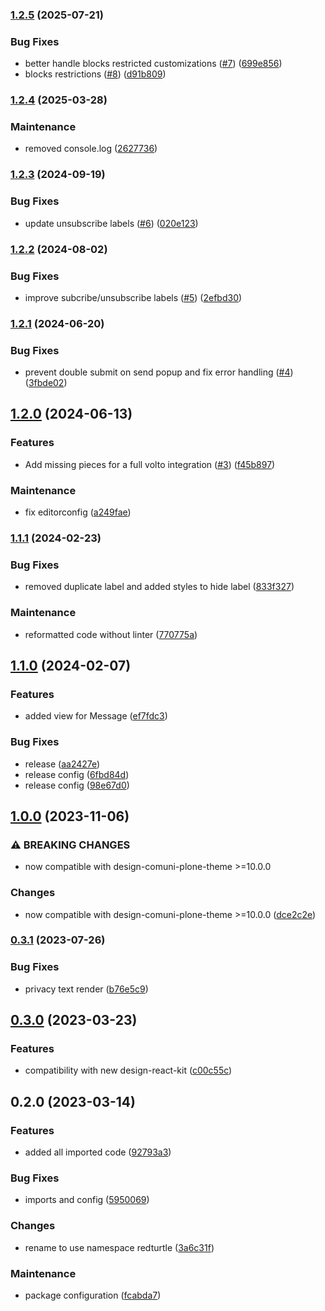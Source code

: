 ### [1.2.5](https://github.com/RedTurtle/volto-newsletter/compare/v1.2.4...v1.2.5) (2025-07-21)


### Bug Fixes

* better handle blocks restricted customizations ([#7](https://github.com/RedTurtle/volto-newsletter/issues/7)) ([699e856](https://github.com/RedTurtle/volto-newsletter/commit/699e8562114a4faacfc1a16bd6d75514f8e91dd9))
* blocks restrictions ([#8](https://github.com/RedTurtle/volto-newsletter/issues/8)) ([d91b809](https://github.com/RedTurtle/volto-newsletter/commit/d91b8092af63cf542d735120235f128778faca95))

### [1.2.4](https://github.com/RedTurtle/volto-newsletter/compare/v1.2.3...v1.2.4) (2025-03-28)


### Maintenance

* removed console.log ([2627736](https://github.com/RedTurtle/volto-newsletter/commit/2627736b3ba7344aef82c6c7dcc627c28bb290af))

### [1.2.3](https://github.com/RedTurtle/volto-newsletter/compare/v1.2.2...v1.2.3) (2024-09-19)


### Bug Fixes

* update unsubscribe labels ([#6](https://github.com/RedTurtle/volto-newsletter/issues/6)) ([020e123](https://github.com/RedTurtle/volto-newsletter/commit/020e12335427e54cc01e6833621b6a0b601f3548))

### [1.2.2](https://github.com/RedTurtle/volto-newsletter/compare/v1.2.1...v1.2.2) (2024-08-02)


### Bug Fixes

* improve subcribe/unsubscribe labels ([#5](https://github.com/RedTurtle/volto-newsletter/issues/5)) ([2efbd30](https://github.com/RedTurtle/volto-newsletter/commit/2efbd30a8fa6db618491a8f6d7b0862004af9f80))

### [1.2.1](https://github.com/RedTurtle/volto-newsletter/compare/v1.2.0...v1.2.1) (2024-06-20)


### Bug Fixes

* prevent double submit on send popup and fix error handling ([#4](https://github.com/RedTurtle/volto-newsletter/issues/4)) ([3fbde02](https://github.com/RedTurtle/volto-newsletter/commit/3fbde02a6f09adf976117550c9f8c836a8110a89))

## [1.2.0](https://github.com/RedTurtle/volto-newsletter/compare/v1.1.1...v1.2.0) (2024-06-13)


### Features

* Add missing pieces for a full volto integration ([#3](https://github.com/RedTurtle/volto-newsletter/issues/3)) ([f45b897](https://github.com/RedTurtle/volto-newsletter/commit/f45b89753186f7c877eed0a2703938e6c46a3d20))


### Maintenance

* fix editorconfig ([a249fae](https://github.com/RedTurtle/volto-newsletter/commit/a249faec2c8ec1e380890ca77c4aa8768e240604))

### [1.1.1](https://github.com/RedTurtle/volto-newsletter/compare/v1.1.0...v1.1.1) (2024-02-23)


### Bug Fixes

* removed duplicate label and added styles to hide label ([833f327](https://github.com/RedTurtle/volto-newsletter/commit/833f32702f78f54763fb1173e8de32eaa765d0e3))


### Maintenance

* reformatted code without linter ([770775a](https://github.com/RedTurtle/volto-newsletter/commit/770775a8c06a2b9e3c4d3d816ec7f4ae37bc6abc))

## [1.1.0](https://github.com/RedTurtle/volto-newsletter/compare/v1.0.0...v1.1.0) (2024-02-07)


### Features

* added view for Message ([ef7fdc3](https://github.com/RedTurtle/volto-newsletter/commit/ef7fdc317c89207ed621abd93a4fc2c3eb7ebf44))


### Bug Fixes

* release ([aa2427e](https://github.com/RedTurtle/volto-newsletter/commit/aa2427e86648c7a4cd800ffd66563df79131fa56))
* release config ([6fbd84d](https://github.com/RedTurtle/volto-newsletter/commit/6fbd84d690528c2a96eb44f689e8773962feec40))
* release config ([98e67d0](https://github.com/RedTurtle/volto-newsletter/commit/98e67d070078e42d304aa20070658bd849c91616))

## [1.0.0](https://github.com/RedTurtle/volto-newsletter/compare/v0.3.1...v1.0.0) (2023-11-06)


### ⚠ BREAKING CHANGES

* now compatible with design-comuni-plone-theme >=10.0.0

### Changes

* now compatible with design-comuni-plone-theme >=10.0.0 ([dce2c2e](https://github.com/RedTurtle/volto-newsletter/commit/dce2c2e800908ae111ea7c2d6758671d000637b2))

### [0.3.1](https://github.com/RedTurtle/volto-newsletter/compare/v0.3.0...v0.3.1) (2023-07-26)


### Bug Fixes

* privacy text render ([b76e5c9](https://github.com/RedTurtle/volto-newsletter/commit/b76e5c99bf1776db93e3a5bad175842982e94527))

## [0.3.0](https://github.com/RedTurtle/volto-newsletter/compare/v0.2.0...v0.3.0) (2023-03-23)


### Features

* compatibility with new design-react-kit ([c00c55c](https://github.com/RedTurtle/volto-newsletter/commit/c00c55cd3bc0e2b12dab26e7731e158336e70ee5))

## 0.2.0 (2023-03-14)


### Features

* added all imported code ([92793a3](https://github.com/RedTurtle/volto-newsletter/commit/92793a342efdee94baec3536861acc049c566619))


### Bug Fixes

* imports and config ([5950069](https://github.com/RedTurtle/volto-newsletter/commit/59500692fe020a374f7ed13806d1c7938cf365e3))


### Changes

* rename to use namespace redturtle ([3a6c31f](https://github.com/RedTurtle/volto-newsletter/commit/3a6c31f58deb8747d0c7a383dd765b9ec2e8bee0))


### Maintenance

* package configuration ([fcabda7](https://github.com/RedTurtle/volto-newsletter/commit/fcabda7470bcebfd43bcf0b3599febf26a2c25d8))


